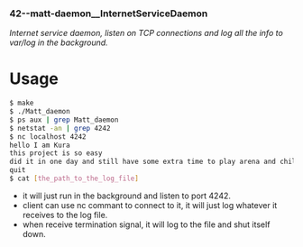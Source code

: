 ### 42--matt-daemon__InternetServiceDaemon
*Internet service daemon, listen on TCP connections and log all the info to var/log in the background.*

# Usage

```sh
$ make
$ ./Matt_daemon
$ ps aux | grep Matt_daemon
$ netstat -an | grep 4242
$ nc localhost 4242
hello I am Kura
this project is so easy
did it in one day and still have some extra time to play arena and chill.
quit
$ cat [the_path_to_the_log_file]
```
* it will just run in the background and listen to port 4242.
* client can use nc commant to connect to it, it will just log whatever it receives to the log file.
* when receive termination signal, it will log to the file and shut itself down.
